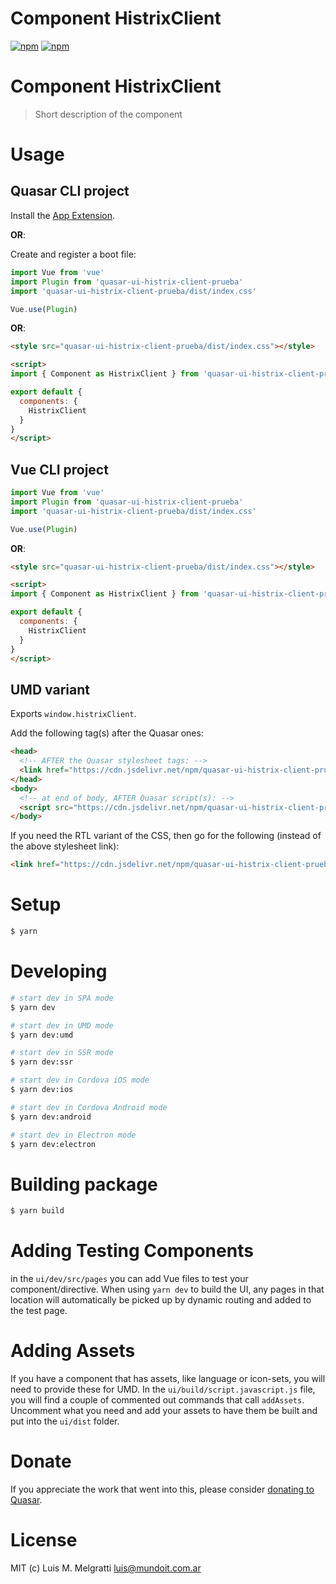 # Component HistrixClient

[![npm](https://img.shields.io/npm/v/quasar-ui-histrix-client-prueba.svg?label=quasar-ui-histrix-client-prueba)](https://www.npmjs.com/package/quasar-ui-histrix-client-prueba)
[![npm](https://img.shields.io/npm/dt/quasar-ui-histrix-client-prueba.svg)](https://www.npmjs.com/package/quasar-ui-histrix-client-prueba)

# Component HistrixClient
> Short description of the component


# Usage

## Quasar CLI project

Install the [App Extension](../app-extension).

**OR**:

Create and register a boot file:

```js
import Vue from 'vue'
import Plugin from 'quasar-ui-histrix-client-prueba'
import 'quasar-ui-histrix-client-prueba/dist/index.css'

Vue.use(Plugin)
```

**OR**:

```html
<style src="quasar-ui-histrix-client-prueba/dist/index.css"></style>

<script>
import { Component as HistrixClient } from 'quasar-ui-histrix-client-prueba'

export default {
  components: {
    HistrixClient
  }
}
</script>
```

## Vue CLI project

```js
import Vue from 'vue'
import Plugin from 'quasar-ui-histrix-client-prueba'
import 'quasar-ui-histrix-client-prueba/dist/index.css'

Vue.use(Plugin)
```

**OR**:

```html
<style src="quasar-ui-histrix-client-prueba/dist/index.css"></style>

<script>
import { Component as HistrixClient } from 'quasar-ui-histrix-client-prueba'

export default {
  components: {
    HistrixClient
  }
}
</script>
```

## UMD variant

Exports `window.histrixClient`.

Add the following tag(s) after the Quasar ones:

```html
<head>
  <!-- AFTER the Quasar stylesheet tags: -->
  <link href="https://cdn.jsdelivr.net/npm/quasar-ui-histrix-client-prueba/dist/index.min.css" rel="stylesheet" type="text/css">
</head>
<body>
  <!-- at end of body, AFTER Quasar script(s): -->
  <script src="https://cdn.jsdelivr.net/npm/quasar-ui-histrix-client-prueba/dist/index.umd.min.js"></script>
</body>
```
If you need the RTL variant of the CSS, then go for the following (instead of the above stylesheet link):
```html
<link href="https://cdn.jsdelivr.net/npm/quasar-ui-histrix-client-prueba/dist/index.rtl.min.css" rel="stylesheet" type="text/css">
```

# Setup
```bash
$ yarn
```

# Developing
```bash
# start dev in SPA mode
$ yarn dev

# start dev in UMD mode
$ yarn dev:umd

# start dev in SSR mode
$ yarn dev:ssr

# start dev in Cordova iOS mode
$ yarn dev:ios

# start dev in Cordova Android mode
$ yarn dev:android

# start dev in Electron mode
$ yarn dev:electron
```

# Building package
```bash
$ yarn build
```

# Adding Testing Components
in the `ui/dev/src/pages` you can add Vue files to test your component/directive. When using `yarn dev` to build the UI, any pages in that location will automatically be picked up by dynamic routing and added to the test page.

# Adding Assets
If you have a component that has assets, like language or icon-sets, you will need to provide these for UMD. In the `ui/build/script.javascript.js` file, you will find a couple of commented out commands that call `addAssets`. Uncomment what you need and add your assets to have them be built and put into the `ui/dist` folder.

# Donate
If you appreciate the work that went into this, please consider [donating to Quasar](https://donate.quasar.dev).

# License
MIT (c) Luis M. Melgratti <luis@mundoit.com.ar>
